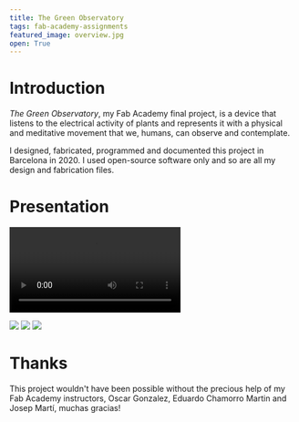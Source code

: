```yaml
---
title: The Green Observatory
tags: fab-academy-assignments
featured_image: overview.jpg
open: True
---
```


# Introduction

*The Green Observatory*, my Fab Academy final project, is a device that listens to the electrical activity of plants and represents it with a physical and meditative movement that we, humans, can observe and contemplate.

I designed, fabricated, programmed and documented this project in Barcelona in 2020. I used open-source software only and so are all my design and fabrication files.



# Presentation

<video><source src="presentation-compressed.mp4"></video>

![](result-03.jpg)
![](result-02.jpg)
![](structure.jpg)

# Thanks

This project wouldn't have been possible without the precious help of my Fab Academy instructors, Oscar Gonzalez, Eduardo Chamorro Martin and Josep Martí, muchas gracias!
